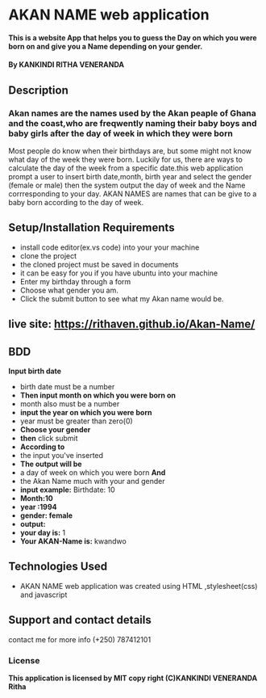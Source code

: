 # AKAN NAME web application
#### This is a website App that helps you to guess the Day on which you were born on and give you a Name depending on your gender.
#### By **KANKINDI RITHA VENERANDA**
## Description
### Akan names are the names used by the Akan peaple of Ghana and the coast,who are freqwently naming their baby boys and baby girls after the day of week in which they were born
Most people do know when their birthdays are, but some might not know what day of the week they were born. Luckily for us,
 there are ways to calculate the day of the week from a specific date.this web application prompt a user to insert birth date,month,
 birth year and select the gender (female or male) then the system output the day of week and the Name corrresponding to your day.
 AKAN NAMES are names that can be give to a baby born according to the day of week.
## Setup/Installation Requirements
* install code editor(ex.vs code) into your your machine
* clone the project 
* the cloned project must be saved in documents
* it can be easy for you if you have ubuntu into your machine
* Enter my birthday through a form 
* Choose what gender you am.
* Click the submit button to see what my Akan name would be.
## live site: https://rithaven.github.io/Akan-Name/
## BDD
**Input birth date** 
* birth date must be a number 
 * **Then input month on which you were born on** 
* month also must be a number
* **input the year on which you were born** 
* year must be greater than zero(0)
* **Choose your gender** 
* **then** click submit 
* **According to** 
* the input you've inserted
* **The output will be** 
* a day of week on which you were born **And** 
* the Akan Name much with your and gender
* **input example:** Birthdate: 10
* **Month:10**
* **year :1994**
* **gender: female**
* **output:**
* **your day is:** 1
* **Your AKAN-Name is:** kwandwo
## Technologies Used
* AKAN NAME web application was created using HTML ,stylesheet(css) and javascript
## Support and contact details
contact me for more info (+250) 787412101
### License
**This application is licensed by MIT  copy right (C)KANKINDI VENERANDA Ritha**    